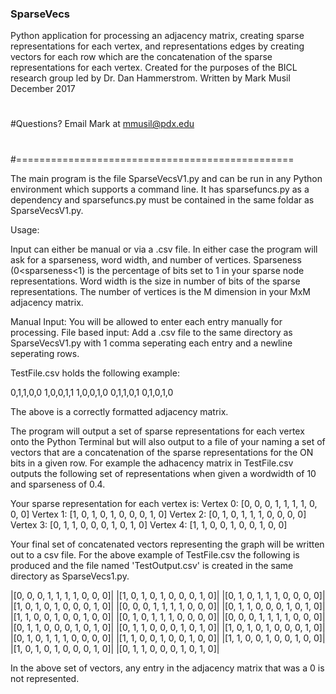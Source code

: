 ### SparseVecs

Python application for processing an adjacency matrix, creating sparse representations
for each vertex, and representations edges by creating vectors for each row
which are the concatenation of the sparse representations for each vertex.
Created for the purposes of the BICL research group led by Dr. Dan Hammerstrom.
Written by Mark Musil December 2017
#
#Questions? Email Mark at mmusil@pdx.edu
#
#================================================

The main program is the file SparseVecsV1.py and can be run in any Python environment which supports a command line. 
It has sparsefuncs.py as a dependency and sparsefuncs.py must be contained in the same foldar as SparseVecsV1.py. 

Usage: 

Input can either be manual or via a .csv file. In either case the program will ask for a sparseness, word width, 
and number of vertices. Sparseness (0<sparseness<1) is the percentage of bits set to 1 in your sparse node representations. 
Word width is the size in number of bits of the sparse representations. The number of vertices is the M dimension in your 
MxM adjacency matrix.

Manual Input: You will be allowed to enter each entry manually for processing.
File based input: Add a .csv file to the same directory as SparseVecsV1.py with 1 comma seperating each entry and a
newline seperating rows.

TestFile.csv holds the following example:

0,1,1,0,0
1,0,0,1,1
1,0,0,1,0
0,1,1,0,1
0,1,0,1,0  

The above is a correctly formatted adjacency matrix. 

The program will output a set of sparse representations for each vertex onto the Python Terminal but will also output 
to a file of your naming a set of vectors that are a concatenation of the sparse representations for the ON bits in a
given row. For example the adhacency matrix in TestFile.csv outputs the following set of representations when given a
wordwidth of 10 and sparseness of 0.4.

Your sparse representation for each vertex is:
Vertex 0:
[0, 0, 0, 1, 1, 1, 1, 0, 0, 0]
Vertex 1:
[1, 0, 1, 0, 1, 0, 0, 0, 1, 0]
Vertex 2:
[0, 1, 0, 1, 1, 1, 0, 0, 0, 0]
Vertex 3:
[0, 1, 1, 0, 0, 0, 1, 0, 1, 0]
Vertex 4:
[1, 1, 0, 0, 1, 0, 0, 1, 0, 0]


Your final set of concatenated vectors representing the graph will be written out to a csv file. 
For the above example of TestFile.csv the following is produced and the file named 'TestOutput.csv' 
is created in the same directory as SparseVecs1.py.

|[0, 0, 0, 1, 1, 1, 1, 0, 0, 0]| |[1, 0, 1, 0, 1, 0, 0, 0, 1, 0]| |[0, 1, 0, 1, 1, 1, 0, 0, 0, 0]|
|[1, 0, 1, 0, 1, 0, 0, 0, 1, 0]| |[0, 0, 0, 1, 1, 1, 1, 0, 0, 0]| |[0, 1, 1, 0, 0, 0, 1, 0, 1, 0]| |[1, 1, 0, 0, 1, 0, 0, 1, 0, 0]|
|[0, 1, 0, 1, 1, 1, 0, 0, 0, 0]| |[0, 0, 0, 1, 1, 1, 1, 0, 0, 0]| |[0, 1, 1, 0, 0, 0, 1, 0, 1, 0]|
|[0, 1, 1, 0, 0, 0, 1, 0, 1, 0]| |[1, 0, 1, 0, 1, 0, 0, 0, 1, 0]| |[0, 1, 0, 1, 1, 1, 0, 0, 0, 0]| |[1, 1, 0, 0, 1, 0, 0, 1, 0, 0]|
|[1, 1, 0, 0, 1, 0, 0, 1, 0, 0]| |[1, 0, 1, 0, 1, 0, 0, 0, 1, 0]| |[0, 1, 1, 0, 0, 0, 1, 0, 1, 0]|

In the above set of vectors, any entry in the adjacency matrix that was a 0 is not represented. 





